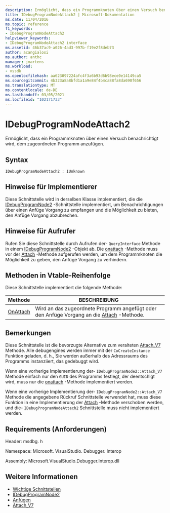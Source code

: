 ```yaml
---
description: Ermöglicht, dass ein Programmknoten über einen Versuch benachrichtigt wird, dem zugeordneten Programm anzufügen.
title: IDebugProgramNodeAttach2 | Microsoft-Dokumentation
ms.date: 11/04/2016
ms.topic: reference
f1_keywords:
- IDebugProgramNodeAttach2
helpviewer_keywords:
- IDebugProgramNodeAttach2 interface
ms.assetid: 46b37ac9-a026-4ad3-997b-f19e2f8deb73
author: acangialosi
ms.author: anthc
manager: jmartens
ms.workload:
- vssdk
ms.openlocfilehash: aa623097224afc4f3a6b93d6b98ece0e14149ca5
ms.sourcegitcommit: 4b323a8a8bfd1a1a9e84f4b4ca88fa8da690f656
ms.translationtype: MT
ms.contentlocale: de-DE
ms.lasthandoff: 03/05/2021
ms.locfileid: "102171733"
---
```

# <a name="idebugprogramnodeattach2"></a>IDebugProgramNodeAttach2
Ermöglicht, dass ein Programmknoten über einen Versuch benachrichtigt wird, dem zugeordneten Programm anzufügen.

## <a name="syntax"></a>Syntax

```
IDebugProgramNodeAttach2 : IUnknown
```

## <a name="notes-for-implementers"></a>Hinweise für Implementierer
 Diese Schnittstelle wird in derselben Klasse implementiert, die die [IDebugProgramNode2](../../../extensibility/debugger/reference/idebugprogramnode2.md) -Schnittstelle implementiert, um Benachrichtigungen über einen Anfüge Vorgang zu empfangen und die Möglichkeit zu bieten, den Anfüge Vorgang abzubrechen.

## <a name="notes-for-callers"></a>Hinweise für Aufrufer
 Rufen Sie diese Schnittstelle durch Aufrufen der- `QueryInterface` Methode in einem [IDebugProgramNode2](../../../extensibility/debugger/reference/idebugprogramnode2.md) -Objekt ab. Die [onattach](../../../extensibility/debugger/reference/idebugprogramnodeattach2-onattach.md) -Methode muss vor der [Attach](../../../extensibility/debugger/reference/idebugengine2-attach.md) -Methode aufgerufen werden, um dem Programmknoten die Möglichkeit zu geben, den Anfüge Vorgang zu verhindern.

## <a name="methods-in-vtable-order"></a>Methoden in Vtable-Reihenfolge
 Diese Schnittstelle implementiert die folgende Methode:

|Methode|BESCHREIBUNG|
|------------|-----------------|
|[OnAttach](../../../extensibility/debugger/reference/idebugprogramnodeattach2-onattach.md)|Wird an das zugeordnete Programm angefügt oder den Anfüge Vorgang an die [Attach](../../../extensibility/debugger/reference/idebugengine2-attach.md) -Methode.|

## <a name="remarks"></a>Bemerkungen
 Diese Schnittstelle ist die bevorzugte Alternative zum veralteten [Attach_V7](../../../extensibility/debugger/reference/idebugprogramnode2-attach-v7.md) Methode. Alle debugengines werden immer mit der `CoCreateInstance` Funktion geladen, d. h., Sie werden außerhalb des Adressraums des Programms instanziiert, das gedebuggt wird.

 Wenn eine vorherige Implementierung der- `IDebugProgramNode2::Attach_V7` Methode einfach nur den `GUID` des Programms festlegt, der deentschlgt wird, muss nur die [onattach](../../../extensibility/debugger/reference/idebugprogramnodeattach2-onattach.md) -Methode implementiert werden.

 Wenn eine vorherige Implementierung der- `IDebugProgramNode2::Attach_V7` Methode die angegebene Rückruf Schnittstelle verwendet hat, muss diese Funktion in eine Implementierung der [Attach](../../../extensibility/debugger/reference/idebugengine2-attach.md) -Methode verschoben werden, und die- `IDebugProgramNodeAttach2` Schnittstelle muss nicht implementiert werden.

## <a name="requirements"></a>Requirements (Anforderungen)
 Header: msdbg. h

 Namespace: Microsoft. VisualStudio. Debugger. Interop

 Assembly: Microsoft.VisualStudio.Debugger.Interop.dll

## <a name="see-also"></a>Weitere Informationen
- [Wichtige Schnittstellen](../../../extensibility/debugger/reference/core-interfaces.md)
- [IDebugProgramNode2](../../../extensibility/debugger/reference/idebugprogramnode2.md)
- [Anfügen](../../../extensibility/debugger/reference/idebugengine2-attach.md)
- [Attach_V7](../../../extensibility/debugger/reference/idebugprogramnode2-attach-v7.md)
